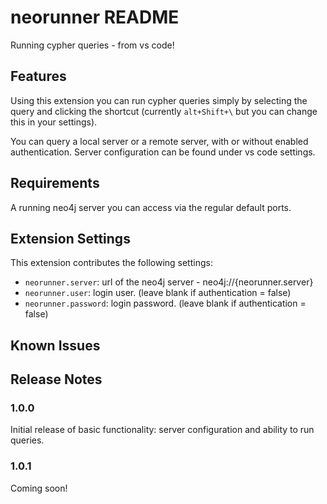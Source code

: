# neorunner README

Running cypher queries - from vs code!

## Features

Using this extension you can run cypher queries simply by selecting the query and clicking the shortcut (currently `alt+Shift+\` but you can change this in your settings).

You can query a local server or a remote server, with or without enabled authentication. Server configuration can be found under vs code settings.

## Requirements

A running neo4j server you can access via the regular default ports.

## Extension Settings

This extension contributes the following settings:

- `neorunner.server`: url of the neo4j server - neo4j://{neorunner.server}
- `neorunner.user`: login user. (leave blank if authentication = false)
- `neorunner.password`: login password. (leave blank if authentication = false)

## Known Issues

## Release Notes

### 1.0.0

Initial release of basic functionality: server configuration and ability to run queries.

### 1.0.1

Coming soon!
